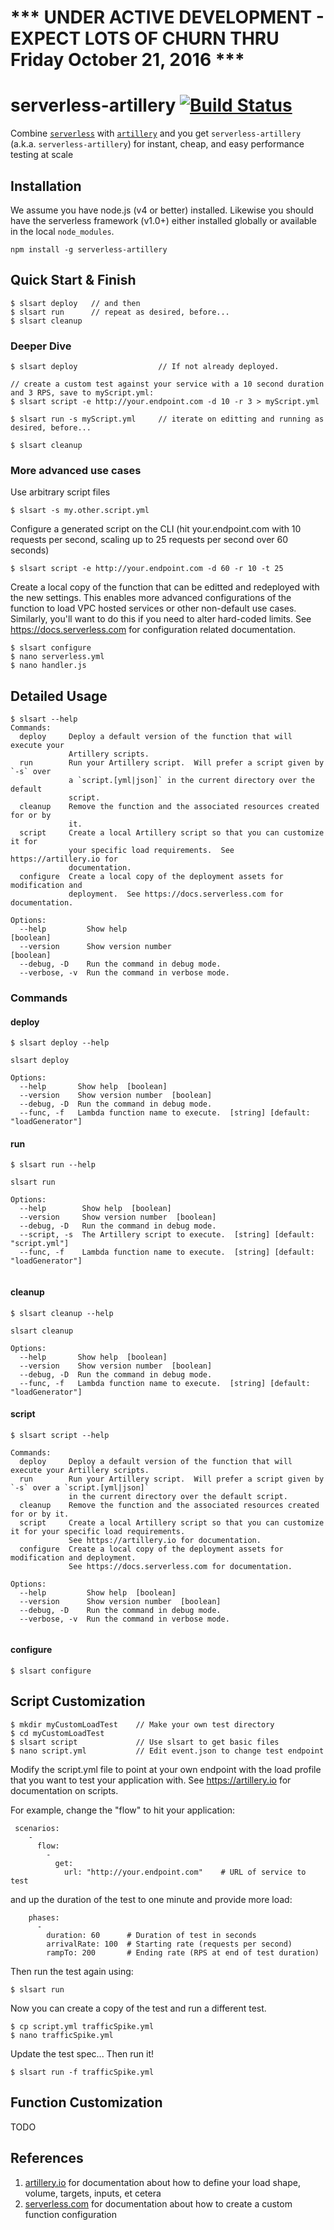 # *** UNDER ACTIVE DEVELOPMENT - EXPECT LOTS OF CHURN THRU Friday October 21, 2016 ***

# serverless-artillery [![Build Status](https://travis-ci.org/Nordstrom/serverless-artillery.svg)](https://travis-ci.org/Nordstrom/serverless-artillery)
Combine [`serverless`](https://serverless.com) with [`artillery`](https://artillery.io) and you get `serverless-artillery` (a.k.a. `serverless-artillery`) for instant, cheap, and easy performance testing at scale

## Installation
We assume you have node.js (v4 or better) installed.  Likewise you should have the serverless framework (v1.0+) either installed globally or available in the local `node_modules`.

```
npm install -g serverless-artillery
```

## Quick Start & Finish

```
$ slsart deploy   // and then
$ slsart run      // repeat as desired, before...
$ slsart cleanup
```

### Deeper Dive

```
$ slsart deploy                  // If not already deployed.

// create a custom test against your service with a 10 second duration and 3 RPS, save to myScript.yml:
$ slsart script -e http://your.endpoint.com -d 10 -r 3 > myScript.yml

$ slsart run -s myScript.yml     // iterate on editting and running as desired, before...

$ slsart cleanup
```

### More advanced use cases

Use arbitrary script files

`$ slsart -s my.other.script.yml`

Configure a generated script on the CLI (hit your.endpoint.com with 10 requests per second, scaling up to 25 requests per second over 60 seconds)

`$ slsart script -e http://your.endpoint.com -d 60 -r 10 -t 25`

Create a local copy of the function that can be editted and redeployed with the new settings.  This enables more advanced configurations of the function to load VPC hosted services or other non-default use cases.  Similarly, you'll want to do this if you need to alter hard-coded limits.  See https://docs.serverless.com for configuration related documentation.

```
$ slsart configure
$ nano serverless.yml
$ nano handler.js
```

## Detailed Usage

```
$ slsart --help
Commands:
  deploy     Deploy a default version of the function that will execute your
             Artillery scripts.
  run        Run your Artillery script.  Will prefer a script given by `-s` over
             a `script.[yml|json]` in the current directory over the default
             script.
  cleanup    Remove the function and the associated resources created for or by
             it.
  script     Create a local Artillery script so that you can customize it for
             your specific load requirements.  See https://artillery.io for
             documentation.
  configure  Create a local copy of the deployment assets for modification and
             deployment.  See https://docs.serverless.com for documentation.

Options:
  --help         Show help                                             [boolean]
  --version      Show version number                                   [boolean]
  --debug, -D    Run the command in debug mode.
  --verbose, -v  Run the command in verbose mode.
```

### Commands

#### deploy
```
$ slsart deploy --help

slsart deploy

Options:
  --help       Show help  [boolean]
  --version    Show version number  [boolean]
  --debug, -D  Run the command in debug mode.
  --func, -f   Lambda function name to execute.  [string] [default: "loadGenerator"]

```

#### run
```
$ slsart run --help

slsart run

Options:
  --help        Show help  [boolean]
  --version     Show version number  [boolean]
  --debug, -D   Run the command in debug mode.
  --script, -s  The Artillery script to execute.  [string] [default: "script.yml"]
  --func, -f    Lambda function name to execute.  [string] [default: "loadGenerator"]


```

#### cleanup
```
$ slsart cleanup --help

slsart cleanup

Options:
  --help       Show help  [boolean]
  --version    Show version number  [boolean]
  --debug, -D  Run the command in debug mode.
  --func, -f   Lambda function name to execute.  [string] [default: "loadGenerator"]

```

#### script
```
$ slsart script --help

Commands:
  deploy     Deploy a default version of the function that will execute your Artillery scripts.
  run        Run your Artillery script.  Will prefer a script given by `-s` over a `script.[yml|json]`
             in the current directory over the default script.
  cleanup    Remove the function and the associated resources created for or by it.
  script     Create a local Artillery script so that you can customize it for your specific load requirements.
             See https://artillery.io for documentation.
  configure  Create a local copy of the deployment assets for modification and deployment.
             See https://docs.serverless.com for documentation.

Options:
  --help         Show help  [boolean]
  --version      Show version number  [boolean]
  --debug, -D    Run the command in debug mode.
  --verbose, -v  Run the command in verbose mode.


```

#### configure
```
$ slsart configure
```

## Script Customization

```
$ mkdir myCustomLoadTest    // Make your own test directory
$ cd myCustomLoadTest
$ slsart script             // Use slsart to get basic files
$ nano script.yml           // Edit event.json to change test endpoint
```

Modify the script.yml file to point at your own endpoint with the load profile that you want to test your application with.  See https://artillery.io for documentation on scripts.

For example, change the "flow" to hit your application:

```
 scenarios:
    -
      flow:
        -
          get:
            url: "http://your.endpoint.com"    # URL of service to test

```

and up the duration of the test to one minute and provide more load:

```
    phases:
      -
        duration: 60      # Duration of test in seconds
        arrivalRate: 100  # Starting rate (requests per second)
        rampTo: 200       # Ending rate (RPS at end of test duration)
```

Then run the test again using:

```
$ slsart run
```

Now you can create a copy of the test and run a different test.

```
$ cp script.yml trafficSpike.yml
$ nano trafficSpike.yml
```

Update the test spec...  Then run it!

```
$ slsart run -f trafficSpike.yml
```

## Function Customization

TODO

## References
1. [artillery.io](https://artillery.io) for documentation about how to define your load shape, volume, targets, inputs, et cetera
2. [serverless.com](https://docs.serverless.com) for documentation about how to create a custom function configuration
